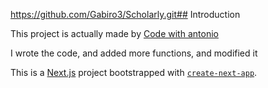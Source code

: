 https://github.com/Gabiro3/Scholarly.git## Introduction

This project is actually made by [Code with antonio](https://www.youtube.com/watch?v=ZbX4Ok9YX94&t=29323s)

I wrote the code, and added more functions, and modified it

This is a [Next.js](https://nextjs.org/) project bootstrapped with [`create-next-app`](https://github.com/vercel/next.js/tree/canary/packages/create-next-app).
